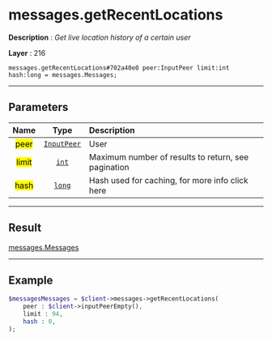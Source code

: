 # messages.getRecentLocations

**Description** : *Get live location history of a certain user*

**Layer** : 216

```tl
messages.getRecentLocations#702a40e0 peer:InputPeer limit:int hash:long = messages.Messages;
```

---

## Parameters

| Name | Type | Description |
| :---: | :---: | :--- |
| <mark>peer</mark> | [`InputPeer`](type/InputPeer) | User |
| <mark>limit</mark> | [`int`](type/int) | Maximum number of results to return, see pagination |
| <mark>hash</mark> | [`long`](type/long) | Hash used for caching, for more info click here |

---

## Result

[messages.Messages](type/messages.Messages)

---

## Example

```php
$messagesMessages = $client->messages->getRecentLocations(
	peer : $client->inputPeerEmpty(),
	limit : 94,
	hash : 0,
);
```